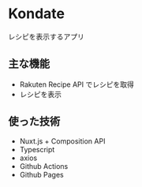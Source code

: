 Kondate
==

レシピを表示するアプリ


## 主な機能

- Rakuten Recipe API でレシピを取得
- レシピを表示

## 使った技術

- Nuxt.js + Composition API
- Typescript
- axios
- Github Actions
- Github Pages
